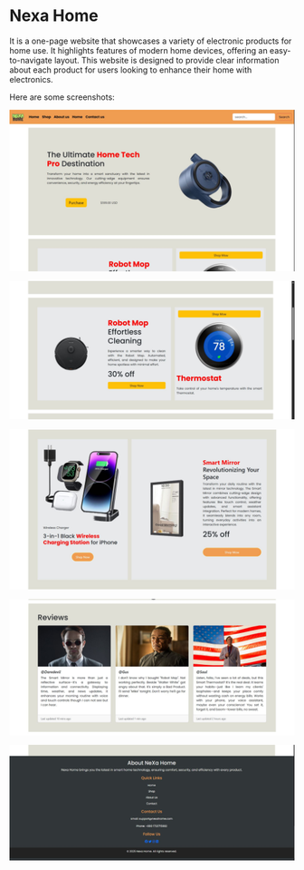 # Nexa Home
It is a one-page website that showcases a variety of electronic products for home use. It highlights features of modern home devices, offering an easy-to-navigate layout. This website is designed to provide clear information about each product for users looking to enhance their home with electronics.

Here are some screenshots: 

![image alt](https://github.com/Khairul25556/Nexa-Home/blob/main/screenshot%201.JPG?raw=true)

![image alt](https://github.com/Khairul25556/Nexa-Home/blob/main/screenshot%202.JPG?raw=true)

![image alt](https://github.com/Khairul25556/Nexa-Home/blob/main/screenshot%203.JPG?raw=true)

![image alt](https://github.com/Khairul25556/Nexa-Home/blob/main/screenshot%204.JPG?raw=true)

![image alt](https://github.com/Khairul25556/Nexa-Home/blob/main/screenshot%205.JPG?raw=true)
